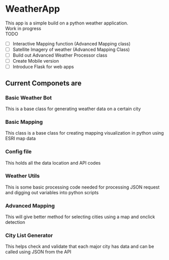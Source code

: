 # WeatherApp
This app is a simple build on a python weather application. <br>
Work in progress<br>
TODO
- [ ] Interactive Mapping function (Advanced Mapping class)
- [ ] Satellite Imagery of weather (Advanced Mapping Class)
- [ ] Build out Advanced Weather Processor class
- [ ] Create Mobile version
- [ ] Introduce Flask for web apps

## Current Componets are
### Basic Weather Bot
This is a base class for generating weather data on a certain city
### Basic Mapping
This class is a base class for creating mapping visualization in python using ESRI map data
### Config file 
This holds all the data location and API codes
### Weather Utils
This is some basic processing code needed for processing JSON request and digging out variables into python scripts
### Advanced Mapping
This will give better method for selecting cities using a map and onclick detection
### City List Generator
This helps check and validate that each major city has data and can be called using JSON from the API
